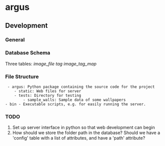 # argus
## Development
### General
### Database Schema
Three tables:
*image_file*
*tag*
*image_tag_map*
### File Structure
```
 - argus: Python package containing the source code for the project
	- static: Web files for server
	- tests: Directory for testing
		- sample_walls: Sample data of some wallpapers
- bin - Executable scripts, e.g. for easily running the server.
```

### TODO
1. Set up server interface in python so that web development can begin
2. How should we store the folder path in the database? Should we have a 'config' table with a list of attributes, and have a 'path' attribute?
